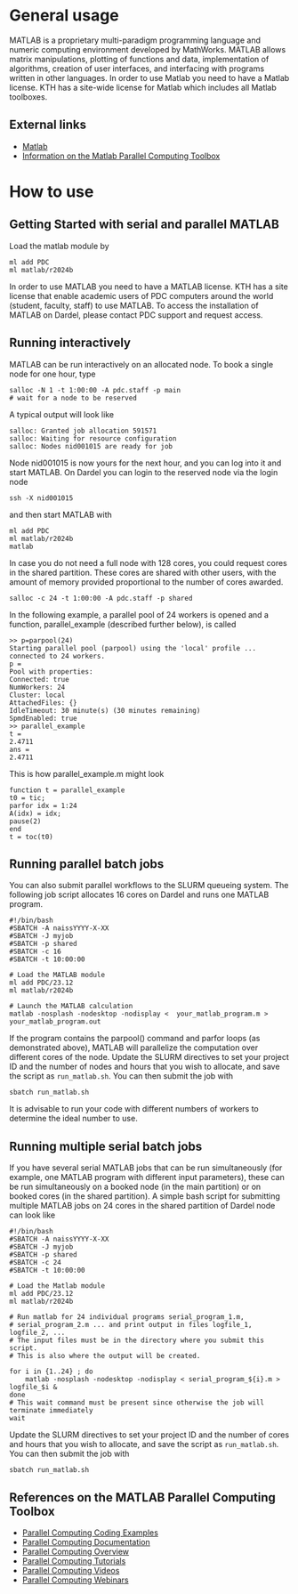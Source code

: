 # General usage
MATLAB is a proprietary multi-paradigm programming language and numeric computing environment developed by MathWorks. MATLAB allows matrix manipulations, plotting of functions and data, implementation of algorithms, creation of user interfaces, and interfacing with programs written in other languages.
In order to use Matlab you need to have a Matlab license. KTH has a site-wide license for Matlab which includes all Matlab toolboxes.

## External links
- [Matlab](https://se.mathworks.com/products/matlab.html)
- [Information on the Matlab Parallel Computing Toolbox](https://se.mathworks.com/help/parallel-computing/getting-started-with-parallel-computing-toolbox.html)

# How to use

## Getting Started with serial and parallel MATLAB
Load the matlab module by
```
ml add PDC
ml matlab/r2024b
```
In order to use MATLAB you need to have a MATLAB license. KTH has a site license that
enable academic users of PDC computers around the world (student, faculty, staff) to use MATLAB.
To access the installation of MATLAB on Dardel, please contact PDC support and request access.

## Running interactively
MATLAB can be run interactively on an allocated node. To book a
single node for one hour, type
```
salloc -N 1 -t 1:00:00 -A pdc.staff -p main
# wait for a node to be reserved
```
A typical output will look like
```
salloc: Granted job allocation 591571
salloc: Waiting for resource configuration
salloc: Nodes nid001015 are ready for job
```
Node nid001015 is now yours for the next hour, and you can log into it and
start MATLAB. On Dardel you can login to the reserved node via the login node
```
ssh -X nid001015
```
and then start MATLAB with
```
ml add PDC
ml matlab/r2024b
matlab
```
In case you do not need a full node with 128 cores, you could request
cores in the shared partition. These cores are shared with other users,
with the amount of memory provided proportional to the number of cores
awarded.
```
salloc -c 24 -t 1:00:00 -A pdc.staff -p shared
```
In the following example, a parallel pool of 24 workers is opened and
a function, parallel_example (described further below), is called
```
>> p=parpool(24)
Starting parallel pool (parpool) using the 'local' profile ... connected to 24 workers.
p =
Pool with properties:
Connected: true
NumWorkers: 24
Cluster: local
AttachedFiles: {}
IdleTimeout: 30 minute(s) (30 minutes remaining)
SpmdEnabled: true
>> parallel_example
t =
2.4711
ans =
2.4711
```
This is how parallel_example.m might look
```
function t = parallel_example
t0 = tic;
parfor idx = 1:24
A(idx) = idx;
pause(2)
end
t = toc(t0)
```

## Running parallel batch jobs
You can also submit parallel workflows to the SLURM queueing system.
The following job script allocates 16 cores on Dardel and runs one MATLAB
program.
```
#!/bin/bash
#SBATCH -A naissYYYY-X-XX
#SBATCH -J myjob
#SBATCH -p shared
#SBATCH -c 16
#SBATCH -t 10:00:00

# Load the MATLAB module
ml add PDC/23.12
ml matlab/r2024b

# Launch the MATLAB calculation
matlab -nosplash -nodesktop -nodisplay <  your_matlab_program.m > your_matlab_program.out
```
If the program contains the parpool() command and parfor loops
(as demonstrated above),
MATLAB will parallelize the computation over different cores of the node.
Update the SLURM directives to set your project ID and
the number of nodes and hours that you wish to allocate,
and save the script as ``run_matlab.sh``.
You can then submit the job with
```
sbatch run_matlab.sh
```
It is advisable to run your code with different numbers of workers to
determine the ideal number to use.

## Running multiple serial batch jobs
If you have several serial MATLAB jobs that can be run simultaneously (for
example, one MATLAB program with different input parameters), these can
be run simultaneously on a booked node (in the main partition) or on booked cores
(in the shared partition). A simple bash script for submitting multiple MATLAB jobs
on 24 cores in the shared partition of Dardel node can look like
```
#!/bin/bash
#SBATCH -A naissYYYY-X-XX
#SBATCH -J myjob
#SBATCH -p shared
#SBATCH -c 24
#SBATCH -t 10:00:00

# Load the Matlab module
ml add PDC/23.12
ml matlab/r2024b

# Run matlab for 24 individual programs serial_program_1.m,
# serial_program_2.m ... and print output in files logfile_1, logfile_2, ...
# The input files must be in the directory where you submit this script.
# This is also where the output will be created.

for i in {1..24} ; do
    matlab -nosplash -nodesktop -nodisplay < serial_program_${i}.m > logfile_$i &
done
# This wait command must be present since otherwise the job will terminate immediately
wait
```
Update the SLURM directives to set your project ID and
the number of cores and hours that you wish to allocate,
and save the script as ``run_matlab.sh``.
You can then submit the job with
```
sbatch run_matlab.sh
```

## References on the MATLAB Parallel Computing Toolbox
- [Parallel Computing Coding Examples](http://www.mathworks.com/products/parallel-computing/code-examples.html)
- [Parallel Computing Documentation](http://www.mathworks.com/help/distcomp/index.html)
- [Parallel Computing Overview](http://www.mathworks.com/products/parallel-computing/index.html)
- [Parallel Computing Tutorials](http://www.mathworks.com/products/parallel-computing/tutorials.html)
- [Parallel Computing Videos](http://www.mathworks.com/products/parallel-computing/videos.html)
- [Parallel Computing Webinars](http://www.mathworks.com/products/parallel-computing/webinars.html)
